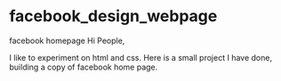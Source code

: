 # facebook_design_webpage
facebook homepage
Hi People,

I like to experiment on html and css. Here is a small project I have done, building a copy of facebook home page.
